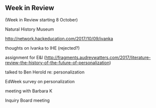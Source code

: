 ## Week in Review

(Week in Review starting 8 October)

Natural History Museum

http://network.hackeducation.com/2017/10/09/ivanka

thoughts on Ivanka to IHE (rejected?)

assignment for E&I (http://fragments.audreywatters.com/2017/literature-review-the-history-of-the-future-of-personalization)

talked to Ben Herold re: personalization

EdWeek survey on personalization

meeting with Barbara K

Inquiry Board meeting
